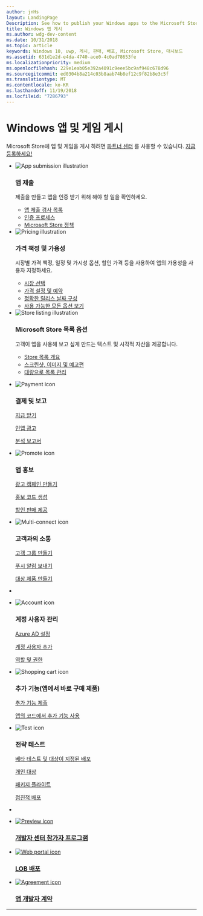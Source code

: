 ```yaml
---
author: jnHs
layout: LandingPage
Description: See how to publish your Windows apps to the Microsoft Store.
title: Windows 앱 게시
ms.author: wdg-dev-content
ms.date: 10/31/2018
ms.topic: article
keywords: Windows 10, uwp, 게시, 판매, 배포, Microsoft Store, 대시보드
ms.assetid: 631d1e2d-e4da-4740-ace0-4c0ad78653fe
ms.localizationpriority: medium
ms.openlocfilehash: 229e1eab05e392a4091c9eee5bc9af948c678d96
ms.sourcegitcommit: ed0304b8a214c03b8aab74b8ef12c9f82b8e3c5f
ms.translationtype: MT
ms.contentlocale: ko-KR
ms.lasthandoff: 11/19/2018
ms.locfileid: "7286793"
---
```

# <a name="publish-windows-apps-and-games"></a>Windows 앱 및 게임 게시  
 
Microsoft Store에 앱 및 게임을 게시 하려면 [파트너 센터](https://partner.microsoft.com/dashboard) 를 사용할 수 있습니다. <a href="//developer.microsoft.com/store/register">지금 등록하세요!</a>
<br>
<ul id="cardtypes-K" class="cardsK panelContent">
    <li>
        <div class="cardSize">
            <div class="cardPadding">
                <div class="card">
                    <div class="cardImageOuter">
                        <div class="cardImage bgdAccent1">
                            <img src="//docs.microsoft.com/media/illustrations/teams-fast-track.svg" alt="App submission illustration" data-linktype="external" class="x-hidden-focus">
                        </div>
                    </div>
                    <div class="cardText">
                        <h3>앱 제출</h3>
                        <p>제출을 만들고 앱을 인증 받기 위해 해야 할 일을 확인하세요.</p>
                        <ul>
                        <li><a href="app-submissions.md">앱 제출 검사 목록</a></li>
                        <li><a href="the-app-certification-process.md">인증 프로세스</a></li>                      
                        <li><a href="//docs.microsoft.com/legal/windows/agreements/store-policies">Microsoft Store 정책</a></li>   
                    </ul>
                    </div>
                </div>
            </div>
        </div>
    </li>
    <li>
        <div class="cardSize">
            <div class="cardPadding">
                <div class="card">
                    <div class="cardImageOuter">
                        <div class="cardImage bgdAccent1">
                            <img src="//docs.microsoft.com/media/illustrations/bcs-partner-advanced-management- billing-7.svg" alt="Pricing illustration" data-linktype="external" class="x-hidden-focus">
                        </div>
                    </div>
                    <div class="cardText">
                    <h3>가격 책정 및 가용성</h3>
                    <p>시장별 가격 책정, 일정 및 가시성 옵션, 할인 가격 등을 사용하여 앱의 가용성을 사용자 지정하세요.</p>
                    <ul>
                        <li><a href="define-pricing-and-market-selection.md">시장 선택</a></li>
                        <li><a href="set-and-schedule-app-pricing.md">가격 설정 및 예약 </a></li>
                        <li><a href="configure-precise-release-scheduling.md">정확한 릴리스 날짜 구성</a></li>
                        <li><a href="set-app-pricing-and-availability.md">사용 가능한 모든 옵션 보기</a></li>
                    </ul>
                  </div>
                </div>
            </div>
        </div>
    </li>
    <li>
        <div class="cardSize">
            <div class="cardPadding">
                <div class="card">
                    <div class="cardImageOuter">
                        <div class="cardImage bgdAccent1">
                            <img src="https://docs.microsoft.com/media/illustrations/biztalk-get-started-scenarios.svg" alt="Store listing illustration" data-linktype="external" class="x-hidden-focus">
                        </div>
                    </div>
                    <div class="cardText">
                        <h3>Microsoft Store 목록 옵션</h3>
                        <p>고객이 앱을 사용해 보고 싶게 만드는 텍스트 및 시각적 자산을 제공합니다.</p>
                        <ul>
                            <li><a href="create-app-store-listings.md">Store 목록 개요</a></li>
                            <li><a href="app-screenshots-and-images.md">스크린샷, 이미지 및 예고편</a></li>
                              <li><a href="import-and-export-store-listings.md">대량으로 목록 관리 </a></li>
                        </ul>
                    </div>
                </div>
            </div>
        </div>
    </li>
</ul>

<ul class="panelContent cardsF">
<li>
    <div class="cardSize">
        <div class="cardPadding">
            <div class="card">
                <div class="cardImageOuter">
                    <div class="cardImage">
                        <img src="//docs.microsoft.com/media/common/i_billing.svg" alt="Payment icon"/>
                    </div>
                </div>
                <div class="cardText">
                    <h3>결제 및 보고</h3>                  
                    <p><a href="getting-paid-apps.md">지급 받기</a></p>
                    <p><a href="in-app-ads.md">인앱 광고</a></p>
                    <p><a href="analytics.md">분석 보고서</a></p>                   
                </div>
            </div>
        </div>
    </div>
  </li>
  <li>
    <div class="cardSize">
        <div class="cardPadding">
            <div class="card">
                <div class="cardImageOuter">
                    <div class="cardImage">
                        <img src="//docs.microsoft.com/media/common/i_whats-new.svg" alt="Promote icon"/>
                    </div>
                </div>
                <div class="cardText">
                    <h3>앱 홍보</h3>   
                    <p><a href="create-an-ad-campaign-for-your-app.md">광고 캠페인 만들기</a></p>
                    <p><a href="generate-promotional-codes.md">홍보 코드 생성</a></p>
                    <p><a href="put-apps-and-add-ons-on-sale.md">할인 판매 제공</a></p>
                </div>
            </div>
        </div>
    </div>
  </li>
<li>
    <div class="cardSize">
        <div class="cardPadding">
            <div class="card">
                <div class="cardImageOuter">
                    <div class="cardImage">
                        <img src="//docs.microsoft.com/media/common/i_multi-connect.svg" alt="Multi-connect icon"/>
                    </div>
                </div>
                <div class="cardText">
                    <h3>고객과의 소통</h3>
                    <p><a href="create-customer-groups.md">고객 그룹 만들기</a></p>
                    <p><a href="send-push-notifications-to-your-apps-customers.md">푸시 알림 보내기</a></p>
                    <p><a href="use-targeted-offers-to-maximize-engagement-and-conversions.md">대상 제품 만들기</a></p>
                </div>
            </div>
        </div>
    </div>
  </li>
  <li>
</ul>

<ul class="panelContent cardsF">
<li>
    <div class="cardSize">
        <div class="cardPadding">
            <div class="card">
                <div class="cardImageOuter">
                    <div class="cardImage">
                        <img src="//docs.microsoft.com/media/common/i_configure-teams.svg" alt="Account icon"/>
                    </div>
                </div>
                <div class="cardText">
                    <h3>계정 사용자 관리</h3>                    
                    <p><a href="associate-azure-ad-with-dev-center.md">Azure AD 설정</a></p>
                    <p><a href="add-users-groups-and-azure-ad-applications.md">계정 사용자 추가</a></p>
                    <p><a href="set-custom-permissions-for-account-users.md">역할 및 권한</a></p>                   
                </div>
            </div>
        </div>
    </div>
  </li>
  <li>
    <div class="cardSize">
        <div class="cardPadding">
            <div class="card">
                <div class="cardImageOuter">
                    <div class="cardImage">
                        <img src="//docs.microsoft.com/media/common/i_extend.svg" alt="Shopping cart icon"/>
                    </div>
                </div>
                <div class="cardText">
                    <h3>추가 기능(앱에서 바로 구매 제품)</h3>      
                    <p><a href="add-on-submissions.md">추가 기능 제출</a></p>
                    <p><a href="../monetize/in-app-purchases-and-trials.md">앱의 코드에서 추가 기능 사용</a></p>
                </div>
            </div>
        </div>
    </div>
  </li>
<li>
    <div class="cardSize">
        <div class="cardPadding">
            <div class="card">
                <div class="cardImageOuter">
                    <div class="cardImage">
                        <img src="//docs.microsoft.com/media/common/i_continuous-testing.svg" alt="Test icon"/>
                    </div>
                </div>
                <div class="cardText">
                    <h3>전략 테스트</h3>
                    <p><a href="beta-testing-and-targeted-distribution.md">베타 테스트 및 대상이 지정된 배포</a></p>
                    <p><a href="choose-visibility-options.md#audience">개인 대상</a></p>
                    <p><a href="package-flights.md">패키지 플라이트</a></p>
                     <p><a href="gradual-package-rollout.md">점진적 배포</a></p>
                </div>
            </div>
        </div>
    </div>
  </li>
  <li>
</ul>

<div class="container">
    <ul class="cardsY panelContent featuredContent">
       <li>
            <a href="dev-center-insider-program.md">
                <div class="cardSize">
                    <div class="cardPadding">
                        <div class="card">
                            <div class="cardImageOuter">
                                <div class="cardImage">
                                    <img data-hoverimage="//docs.microsoft.com//media/common/i_preview.svg" src="//docs.microsoft.com//media/common/i_preview.svg" alt="Preview icon" />
                                </div>
                            </div>
                            <div class="cardText">
                                <h3>개발자 센터 참가자 프로그램</h3>
                            </div>
                        </div>
                    </div>
                </div>
            </a>
        </li>
        <li>
            <a href="distribute-lob-apps-to-enterprises.md">
                <div class="cardSize">
                    <div class="cardPadding">
                        <div class="card">
                            <div class="cardImageOuter">
                                <div class="cardImage">
                                    <img data-hoverimage="//docs.microsoft.com/media/common/i_portal.svg" src="//docs.microsoft.com/media/common/i_portal.svg" alt="Web portal icon" />
                                </div>
                            </div>
                            <div class="cardText">
                                <h3>LOB 배포</h3>
                            </div>
                        </div>
                    </div>
                </div>
            </a>
        </li>
        <li>
            <a href="//docs.microsoft.com/legal/windows/agreements/app-developer-agreement">
                <div class="cardSize">
                    <div class="cardPadding">
                        <div class="card">
                            <div class="cardImageOuter">
                                <div class="cardImage">
                                    <img data-hoverimage="//docs.microsoft.com/media/common/i_learn-about.svg" src="//docs.microsoft.com//media/common/i_learn-about.svg" alt="Agreement icon" />
                                </div>
                            </div>
                            <div class="cardText">
                                <h3>앱 개발자 계약</h3>
                            </div>
                        </div>
                    </div>
                </div>
            </a>
        </li>
    </ul>
</div>

---